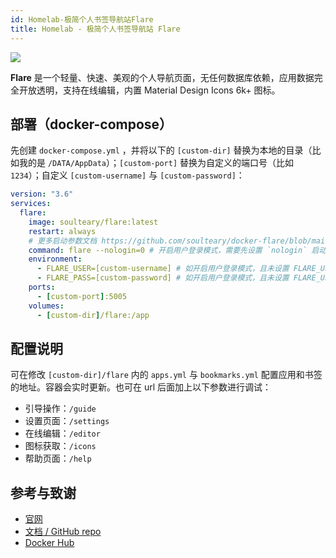 ```yaml
---
id: Homelab-极简个人书签导航站Flare
title: Homelab - 极简个人书签导航站 Flare
---
```


![](https://wiki-media-1253965369.cos.ap-guangzhou.myqcloud.com/img/20230410170939.png)

**Flare** 是一个轻量、快速、美观的个人导航页面，无任何数据库依赖，应用数据完全开放透明，支持在线编辑，内置 Material Design Icons 6k+ 图标。

## 部署（docker-compose）

先创建 `docker-compose.yml` ，并将以下的 `[custom-dir]` 替换为本地的目录（比如我的是 `/DATA/AppData`）；`[custom-port]` 替换为自定义的端口号（比如 `1234`）；自定义 `[custom-username]` 与 `[custom-password]`：

```yml title="docker-compose.yml"
version: "3.6"
services:
  flare:
    image: soulteary/flare:latest
    restart: always
    # 更多启动参数文档 https://github.com/soulteary/docker-flare/blob/main/docs/advanced-startup.md
    command: flare --nologin=0 # 开启用户登录模式，需要先设置 `nologin` 启动参数为 `0`
    environment:
      - FLARE_USER=[custom-username] # 如开启用户登录模式，且未设置 FLARE_USER，则默认用户为 `flare`
      - FLARE_PASS=[custom-password] # 如开启用户登录模式，且未设置 FLARE_USER，则会默认生成密码并展示在应用启动日志中
    ports:
      - [custom-port]:5005
    volumes:
      - [custom-dir]/flare:/app
```

## 配置说明

可在修改 `[custom-dir]/flare` 内的 `apps.yml` 与 `bookmarks.yml` 配置应用和书签的地址。容器会实时更新。也可在 url 后面加上以下参数进行调试：

- 引导操作：`/guide`
- 设置页面：`/settings`
- 在线编辑：`/editor`
- 图标获取：`/icons`
- 帮助页面：`/help`

## 参考与致谢

- [官网](https://soulteary.com/2022/02/23/building-a-personal-bookmark-navigation-app-from-scratch-flare.html)
- [文档 / GitHub repo](https://github.com/soulteary/docker-flare)
- [Docker Hub](https://hub.docker.com/r/soulteary/flare/)
